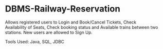 # DBMS-Railway-Reservation

Allows registered users to Login and Book/Cancel Tickets, Check Availability of Seats, Check booking status and Available trains between two stations. New users are allowed to Sign Up.<p>
Tools Used: Java, SQL, JDBC
